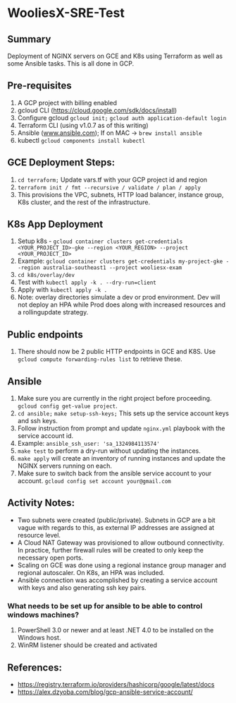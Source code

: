 # WooliesX-SRE-Test

## Summary
Deployment of NGINX servers on GCE and K8s using Terraform as well as some Ansible tasks. This is all done in GCP.

## Pre-requisites
1. A GCP project with billing enabled
2. gcloud CLI (https://cloud.google.com/sdk/docs/install)
3. Configure gcloud `gcloud init;` `gcloud auth application-default login`
4. Terraform CLI (using v1.0.7 as of this writing)
5. Ansible (www.ansible.com); If on MAC -> `brew install ansible`
6. kubectl `gcloud components install kubectl`

## GCE Deployment Steps:
1. `cd terraform;` Update vars.tf with your GCP project id and region
2. `terraform init / fmt --recursive / validate / plan / apply`
3. This provisions the VPC, subnets, HTTP load balancer, instance group, K8s cluster, and the rest of the infrastructure. 

## K8s App Deployment
1. Setup k8s - `gcloud container clusters get-credentials <YOUR_PROJECT_ID>-gke --region <YOUR_REGION> --project <YOUR_PROJECT_ID>`
2. Example: `gcloud container clusters get-credentials my-project-gke --region australia-southeast1 --project wooliesx-exam`
3. `cd k8s/overlay/dev`
4. Test with `kubectl apply -k . --dry-run=client`
5. Apply with `kubectl apply -k .` 
6. Note: overlay directories simulate a dev or prod environment. Dev will not deploy an HPA while Prod does along with increased resources and a rollingupdate strategy.

## Public endpoints
1. There should now be 2 public HTTP endpoints in GCE and K8S. Use `gcloud compute forwarding-rules list` to retrieve these. 

## Ansible
1. Make sure you are currently in the right project before proceeding. `gcloud config get-value project`. 
2. `cd ansible;` `make setup-ssh-keys;` This sets up the service account keys and ssh keys. 
3. Follow instruction from prompt and update `nginx.yml` playbook with the service account id.
4. Example:  `ansible_ssh_user: 'sa_1324984113574'`
5. `make test` to perform a dry-run without updating the instances.
6. `make apply` will create an inventory of running instances and update the NGINX servers running on each.
7. Make sure to switch back from the ansible service account to your account. `gcloud config set account your@gmail.com`
 

## Activity Notes:
- Two subnets were created (public/private). Subnets in GCP are a bit vague with regards to this, as external IP addresses are assigned at resource level. 
- A Cloud NAT Gateway was provisioned to allow outbound connectivity. In practice, further firewall rules will be created to only keep the necessary open ports.
- Scaling on GCE was done using a regional instance group manager and regional autoscaler. On K8s, an HPA was included. 
- Ansible connection was accomplished by creating a service account with keys and also generating ssh key pairs.

### What needs to be set up for ansible to be able to control windows machines?
1. PowerShell 3.0 or newer and at least .NET 4.0 to be installed on the Windows host.
2. WinRM listener should be created and activated


## References:
- https://registry.terraform.io/providers/hashicorp/google/latest/docs
- https://alex.dzyoba.com/blog/gcp-ansible-service-account/